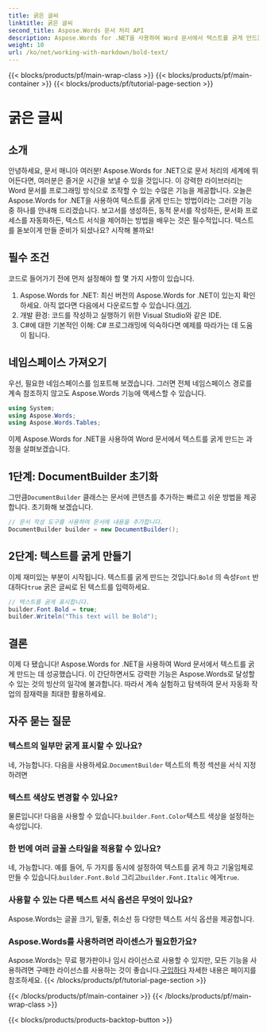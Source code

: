 ```yaml
---
title: 굵은 글씨
linktitle: 굵은 글씨
second_title: Aspose.Words 문서 처리 API
description: Aspose.Words for .NET을 사용하여 Word 문서에서 텍스트를 굵게 만드는 방법을 단계별 가이드로 알아보세요. 문서 서식을 자동화하는 데 완벽합니다.
weight: 10
url: /ko/net/working-with-markdown/bold-text/
---
```


{{< blocks/products/pf/main-wrap-class >}}
{{< blocks/products/pf/main-container >}}
{{< blocks/products/pf/tutorial-page-section >}}

# 굵은 글씨

## 소개

안녕하세요, 문서 매니아 여러분! Aspose.Words for .NET으로 문서 처리의 세계에 뛰어든다면, 여러분은 즐거운 시간을 보낼 수 있을 것입니다. 이 강력한 라이브러리는 Word 문서를 프로그래밍 방식으로 조작할 수 있는 수많은 기능을 제공합니다. 오늘은 Aspose.Words for .NET을 사용하여 텍스트를 굵게 만드는 방법이라는 그러한 기능 중 하나를 안내해 드리겠습니다. 보고서를 생성하든, 동적 문서를 작성하든, 문서화 프로세스를 자동화하든, 텍스트 서식을 제어하는 방법을 배우는 것은 필수적입니다. 텍스트를 돋보이게 만들 준비가 되셨나요? 시작해 볼까요!

## 필수 조건

코드로 들어가기 전에 먼저 설정해야 할 몇 가지 사항이 있습니다.

1.  Aspose.Words for .NET: 최신 버전의 Aspose.Words for .NET이 있는지 확인하세요. 아직 없다면 다음에서 다운로드할 수 있습니다.[여기](https://releases.aspose.com/words/net/).
2. 개발 환경: 코드를 작성하고 실행하기 위한 Visual Studio와 같은 IDE.
3. C#에 대한 기본적인 이해: C# 프로그래밍에 익숙하다면 예제를 따라가는 데 도움이 됩니다.

## 네임스페이스 가져오기

우선, 필요한 네임스페이스를 임포트해 보겠습니다. 그러면 전체 네임스페이스 경로를 계속 참조하지 않고도 Aspose.Words 기능에 액세스할 수 있습니다.

```csharp
using System;
using Aspose.Words;
using Aspose.Words.Tables;
```

이제 Aspose.Words for .NET을 사용하여 Word 문서에서 텍스트를 굵게 만드는 과정을 살펴보겠습니다.

## 1단계: DocumentBuilder 초기화

 그만큼`DocumentBuilder` 클래스는 문서에 콘텐츠를 추가하는 빠르고 쉬운 방법을 제공합니다. 초기화해 보겠습니다.

```csharp
// 문서 작성 도구를 사용하여 문서에 내용을 추가합니다.
DocumentBuilder builder = new DocumentBuilder();
```

## 2단계: 텍스트를 굵게 만들기

 이제 재미있는 부분이 시작됩니다. 텍스트를 굵게 만드는 것입니다.`Bold` 의 속성`Font` 반대하다`true` 굵은 글씨로 된 텍스트를 입력하세요.

```csharp
// 텍스트를 굵게 표시합니다.
builder.Font.Bold = true;
builder.Writeln("This text will be Bold");
```

## 결론

이제 다 됐습니다! Aspose.Words for .NET을 사용하여 Word 문서에서 텍스트를 굵게 만드는 데 성공했습니다. 이 간단하면서도 강력한 기능은 Aspose.Words로 달성할 수 있는 것의 빙산의 일각에 불과합니다. 따라서 계속 실험하고 탐색하여 문서 자동화 작업의 잠재력을 최대한 활용하세요.

## 자주 묻는 질문

### 텍스트의 일부만 굵게 표시할 수 있나요?
 네, 가능합니다. 다음을 사용하세요.`DocumentBuilder` 텍스트의 특정 섹션을 서식 지정하려면

### 텍스트 색상도 변경할 수 있나요?
 물론입니다! 다음을 사용할 수 있습니다.`builder.Font.Color`텍스트 색상을 설정하는 속성입니다.

### 한 번에 여러 글꼴 스타일을 적용할 수 있나요?
 네, 가능합니다. 예를 들어, 두 가지를 동시에 설정하여 텍스트를 굵게 하고 기울임체로 만들 수 있습니다.`builder.Font.Bold` 그리고`builder.Font.Italic` 에게`true`.

### 사용할 수 있는 다른 텍스트 서식 옵션은 무엇이 있나요?
Aspose.Words는 글꼴 크기, 밑줄, 취소선 등 다양한 텍스트 서식 옵션을 제공합니다.

### Aspose.Words를 사용하려면 라이센스가 필요한가요?
 Aspose.Words는 무료 평가판이나 임시 라이선스로 사용할 수 있지만, 모든 기능을 사용하려면 구매한 라이선스를 사용하는 것이 좋습니다.[구입하다](https://purchase.aspose.com/buy) 자세한 내용은 페이지를 참조하세요.
{{< /blocks/products/pf/tutorial-page-section >}}

{{< /blocks/products/pf/main-container >}}
{{< /blocks/products/pf/main-wrap-class >}}

{{< blocks/products/products-backtop-button >}}
